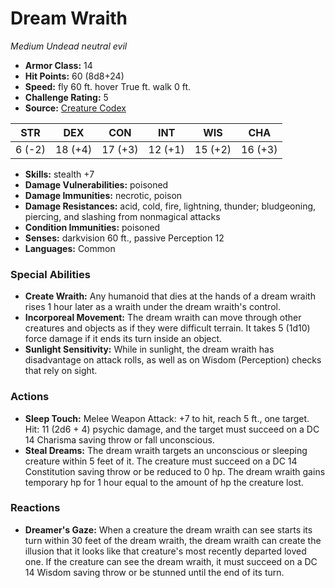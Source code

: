# Dream Wraith

*Medium* *Undead* *neutral evil*

- **Armor Class:** 14
- **Hit Points:** 60 (8d8+24)
- **Speed:** fly 60 ft. hover True ft. walk 0 ft.
- **Challenge Rating:** 5
- **Source:** [Creature Codex](https://koboldpress.com/kpstore/product/creature-codex-for-5th-edition-dnd/)

| STR | DEX | CON | INT | WIS | CHA |
| --- | --- | --- | --- | --- | --- |
| 6 (-2) | 18 (+4) | 17 (+3) | 12 (+1) | 15 (+2) | 16 (+3) |

- **Skills:** stealth +7
- **Damage Vulnerabilities:** poisoned
- **Damage Immunities:** necrotic, poison
- **Damage Resistances:** acid, cold, fire, lightning, thunder; bludgeoning, piercing, and slashing from nonmagical attacks
- **Condition Immunities:** poisoned
- **Senses:** darkvision 60 ft., passive Perception 12
- **Languages:** Common
### Special Abilities
- **Create Wraith:** Any humanoid that dies at the hands of a dream wraith rises 1 hour later as a wraith under the dream wraith's control.
- **Incorporeal Movement:** The dream wraith can move through other creatures and objects as if they were difficult terrain. It takes 5 (1d10) force damage if it ends its turn inside an object.
- **Sunlight Sensitivity:** While in sunlight, the dream wraith has disadvantage on attack rolls, as well as on Wisdom (Perception) checks that rely on sight.
### Actions
- **Sleep Touch:** Melee Weapon Attack: +7 to hit, reach 5 ft., one target. Hit: 11 (2d6 + 4) psychic damage, and the target must succeed on a DC 14 Charisma saving throw or fall unconscious.
- **Steal Dreams:** The dream wraith targets an unconscious or sleeping creature within 5 feet of it. The creature must succeed on a DC 14 Constitution saving throw or be reduced to 0 hp. The dream wraith gains temporary hp for 1 hour equal to the amount of hp the creature lost.
### Reactions
- **Dreamer's Gaze:** When a creature the dream wraith can see starts its turn within 30 feet of the dream wraith, the dream wraith can create the illusion that it looks like that creature's most recently departed loved one. If the creature can see the dream wraith, it must succeed on a DC 14 Wisdom saving throw or be stunned until the end of its turn.
